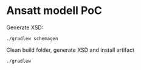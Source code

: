 # Ansatt modell PoC

Generate XSD:
```
./gradlew schemagen
```

Clean build folder, generate XSD and install artifact
```
./gradlew
```